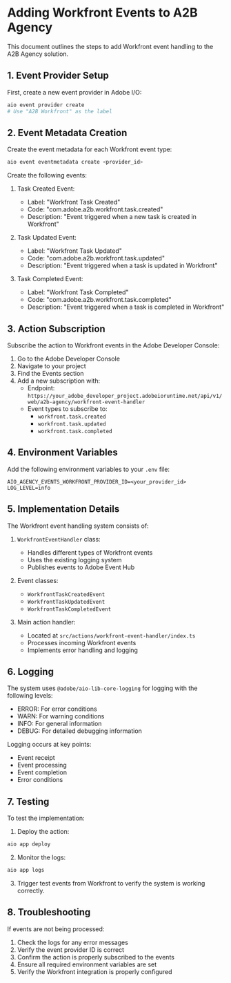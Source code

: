 # Adding Workfront Events to A2B Agency

This document outlines the steps to add Workfront event handling to the A2B Agency solution.

## 1. Event Provider Setup

First, create a new event provider in Adobe I/O:

```bash
aio event provider create
# Use "A2B Workfront" as the label
```

## 2. Event Metadata Creation

Create the event metadata for each Workfront event type:

```bash
aio event eventmetadata create <provider_id>
```

Create the following events:

1. Task Created Event:
   - Label: "Workfront Task Created"
   - Code: "com.adobe.a2b.workfront.task.created"
   - Description: "Event triggered when a new task is created in Workfront"

2. Task Updated Event:
   - Label: "Workfront Task Updated"
   - Code: "com.adobe.a2b.workfront.task.updated"
   - Description: "Event triggered when a task is updated in Workfront"

3. Task Completed Event:
   - Label: "Workfront Task Completed"
   - Code: "com.adobe.a2b.workfront.task.completed"
   - Description: "Event triggered when a task is completed in Workfront"

## 3. Action Subscription

Subscribe the action to Workfront events in the Adobe Developer Console:

1. Go to the Adobe Developer Console
2. Navigate to your project
3. Find the Events section
4. Add a new subscription with:
   - Endpoint: `https://your_adobe_developer_project.adobeioruntime.net/api/v1/web/a2b-agency/workfront-event-handler`
   - Event types to subscribe to:
     - `workfront.task.created`
     - `workfront.task.updated`
     - `workfront.task.completed`

## 4. Environment Variables

Add the following environment variables to your `.env` file:

```
AIO_AGENCY_EVENTS_WORKFRONT_PROVIDER_ID=<your_provider_id>
LOG_LEVEL=info
```

## 5. Implementation Details

The Workfront event handling system consists of:

1. `WorkfrontEventHandler` class:
   - Handles different types of Workfront events
   - Uses the existing logging system
   - Publishes events to Adobe Event Hub

2. Event classes:
   - `WorkfrontTaskCreatedEvent`
   - `WorkfrontTaskUpdatedEvent`
   - `WorkfrontTaskCompletedEvent`

3. Main action handler:
   - Located at `src/actions/workfront-event-handler/index.ts`
   - Processes incoming Workfront events
   - Implements error handling and logging

## 6. Logging

The system uses `@adobe/aio-lib-core-logging` for logging with the following levels:
- ERROR: For error conditions
- WARN: For warning conditions
- INFO: For general information
- DEBUG: For detailed debugging information

Logging occurs at key points:
- Event receipt
- Event processing
- Event completion
- Error conditions

## 7. Testing

To test the implementation:

1. Deploy the action:
```bash
aio app deploy
```

2. Monitor the logs:
```bash
aio app logs
```

3. Trigger test events from Workfront to verify the system is working correctly.

## 8. Troubleshooting

If events are not being processed:

1. Check the logs for any error messages
2. Verify the event provider ID is correct
3. Confirm the action is properly subscribed to the events
4. Ensure all required environment variables are set
5. Verify the Workfront integration is properly configured 